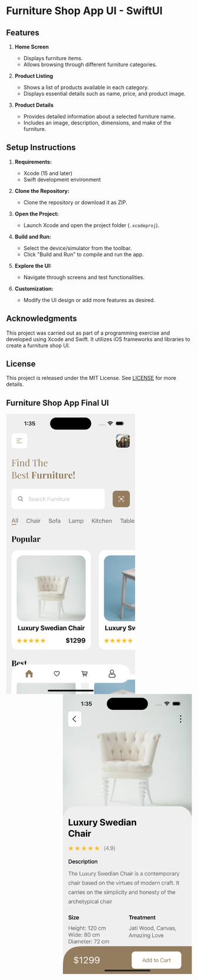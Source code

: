 # Furniture Shop App UI - SwiftUI

## Features

1. **Home Screen**
   - Displays furniture items.
   - Allows browsing through different furniture categories.

2. **Product Listing**
   - Shows a list of products available in each category.
   - Displays essential details such as name, price, and product image.
  
3. **Product Details**

   - Provides detailed information about a selected furniture name.
   - Includes an image, description, dimensions, and make of the furniture.

## Setup Instructions

1. **Requirements:** 
   - Xcode (15 and later)
   - Swift development environment

2. **Clone the Repository:** 
   - Clone the repository or download it as ZIP.

3. **Open the Project:** 
   - Launch Xcode and open the project folder (`.xcodeproj`).

4. **Build and Run:** 
   - Select the device/simulator from the toolbar.
   - Click "Build and Run" to compile and run the app.

5. **Explore the UI:** 
   - Navigate through screens and test functionalities.

6. **Customization:** 
   - Modify the UI design or add more features as desired.

## Acknowledgments

This project was carried out as part of a programming exercise and developed using Xcode and Swift. It utilizes iOS frameworks and libraries to create a furniture shop UI.
## License

This project is released under the MIT License. See [LICENSE](LICENSE.md) for more details.

## Furniture Shop App Final UI

<div>
  <img src="screenshot1.png" width="350" align="left" alt="Homescreen Screenshot"/>
  
  <img src="screenshot2.png" width="350" align="right" alt="Product Details Screenshot"/>
</div>







